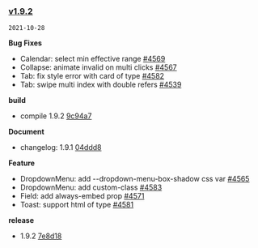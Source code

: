 ### [v1.9.2](https://github.com/youzan/vant-weapp/compare/v1.9.1...v1.9.2)

`2021-10-28`

**Bug Fixes**

- Calendar: select min effective range [#4569](https://github.com/youzan/vant-weapp/issues/4569)
- Collapse: animate invalid on multi clicks [#4567](https://github.com/youzan/vant-weapp/issues/4567)
- Tab: fix style error with card of type [#4582](https://github.com/youzan/vant-weapp/issues/4582)
- Tab: swipe multi index with double refers [#4539](https://github.com/youzan/vant-weapp/issues/4539)

**build**

- compile 1.9.2 [9c94a7](https://github.com/youzan/vant-weapp/commit/9c94a71c32139d4d12ff7e821c63ed67cb4110a3)

**Document**

- changelog: 1.9.1 [04ddd8](https://github.com/youzan/vant-weapp/commit/04ddd811b270440be5cbf5a26004988ce5d75175)

**Feature**

- DropdownMenu: add --dropdown-menu-box-shadow css var [#4565](https://github.com/youzan/vant-weapp/issues/4565)
- DropdownMenu: add custom-class [#4583](https://github.com/youzan/vant-weapp/issues/4583)
- Field: add always-embed prop [#4571](https://github.com/youzan/vant-weapp/issues/4571)
- Toast: support html of type [#4581](https://github.com/youzan/vant-weapp/issues/4581)

**release**

- 1.9.2 [7e8d18](https://github.com/youzan/vant-weapp/commit/7e8d18d939154f8fc3ccb3c3f7d9669b1c022ca1)
